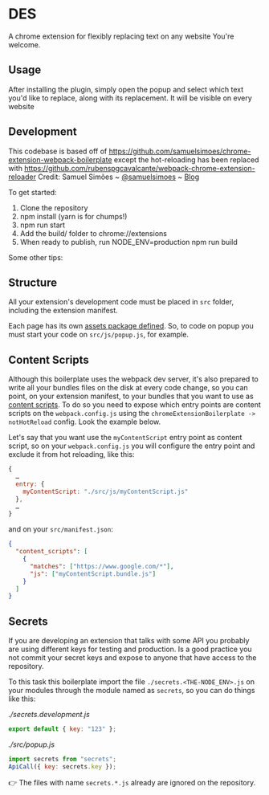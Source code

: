 # DES
A chrome extension for flexibly replacing text on any website
You're welcome.

## Usage
After installing the plugin, simply open the popup and select which text you'd like to replace, along with its replacement. It will be visible on every website


## Development
This codebase is based off of
https://github.com/samuelsimoes/chrome-extension-webpack-boilerplate
except the hot-reloading has been replaced with
https://github.com/rubenspgcavalcante/webpack-chrome-extension-reloader
Credit: Samuel Simões ~ [@samuelsimoes](https://twitter.com/samuelsimoes) ~ [Blog](http://blog.samuelsimoes.com/)

To get started:
1. Clone the repository
2. npm install (yarn is for chumps!)
3. npm run start
4. Add the build/ folder to chrome://extensions
5. When ready to publish, run NODE_ENV=production npm run build

Some other tips:

## Structure
All your extension's development code must be placed in `src` folder, including the extension manifest.

Each page has its own [assets package defined](https://github.com/samuelsimoes/chrome-extension-webpack-boilerplate/blob/master/webpack.config.js#L16-L20). So, to code on popup you must start your code on `src/js/popup.js`, for example.



## Content Scripts

Although this boilerplate uses the webpack dev server, it's also prepared to write all your bundles files on the disk at every code change, so you can point, on your extension manifest, to your bundles that you want to use as [content scripts](https://developer.chrome.com/extensions/content_scripts). To do so you need to expose which entry points are content scripts on the `webpack.config.js` using the `chromeExtensionBoilerplate -> notHotReload` config. Look the example below.

Let's say that you want use the `myContentScript` entry point as content script, so on your `webpack.config.js` you will configure the entry point and exclude it from hot reloading, like this:

```js
{
  …
  entry: {
    myContentScript: "./src/js/myContentScript.js"
  },
  …
}
```

and on your `src/manifest.json`:

```json
{
  "content_scripts": [
    {
      "matches": ["https://www.google.com/*"],
      "js": ["myContentScript.bundle.js"]
    }
  ]
}

```

## Secrets
If you are developing an extension that talks with some API you probably are using different keys for testing and production. Is a good practice you not commit your secret keys and expose to anyone that have access to the repository.

To this task this boilerplate import the file `./secrets.<THE-NODE_ENV>.js` on your modules through the module named as `secrets`, so you can do things like this:

_./secrets.development.js_

```js
export default { key: "123" };
```

_./src/popup.js_

```js
import secrets from "secrets";
ApiCall({ key: secrets.key });
```
:point_right: The files with name `secrets.*.js` already are ignored on the repository.
